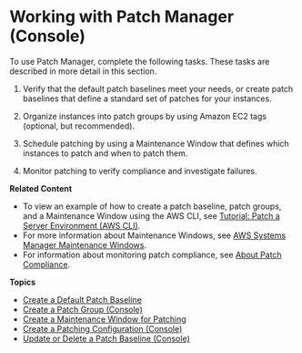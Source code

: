 # Working with Patch Manager \(Console\)<a name="sysman-patch-working"></a>

To use Patch Manager, complete the following tasks\. These tasks are described in more detail in this section\.

1. Verify that the default patch baselines meet your needs, or create patch baselines that define a standard set of patches for your instances\.

1. Organize instances into patch groups by using Amazon EC2 tags \(optional, but recommended\)\.

1. Schedule patching by using a Maintenance Window that defines which instances to patch and when to patch them\.

1. Monitor patching to verify compliance and investigate failures\.

**Related Content**
+ To view an example of how to create a patch baseline, patch groups, and a Maintenance Window using the AWS CLI, see [Tutorial: Patch a Server Environment \(AWS CLI\)](sysman-patch-cliwalk.md)\.
+ For more information about Maintenance Windows, see [AWS Systems Manager Maintenance Windows](systems-manager-maintenance.md)\.
+ For information about monitoring patch compliance, see [About Patch Compliance](sysman-compliance-about.md#sysman-compliance-monitor-patch)\.

**Topics**
+ [Create a Default Patch Baseline](sysman-patch-baseline-console.md)
+ [Create a Patch Group \(Console\)](sysman-patch-tagging-console.md)
+ [Create a Maintenance Window for Patching](sysman-patch-mw-console.md)
+ [Create a Patching Configuration \(Console\)](create-patching-configuration.md)
+ [Update or Delete a Patch Baseline \(Console\)](patch-baseline-update-or-delete.md)